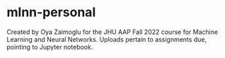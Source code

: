# mlnn-personal
Created by Oya Zaimoglu for the JHU AAP Fall 2022 course for Machine Learning and Neural Networks.
Uploads pertain to assignments due, pointing to Jupyter notebook.
